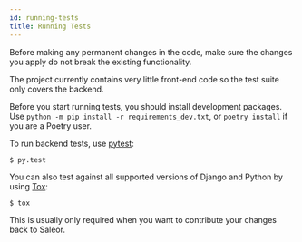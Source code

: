 ```yaml
---
id: running-tests
title: Running Tests
---
```


Before making any permanent changes in the code, make sure the changes you apply do not break the existing functionality.

The project currently contains very little front-end code so the test suite only covers the backend.

Before you start running tests, you should install development packages. 
Use `python -m pip install -r requirements_dev.txt`, or `poetry install` if you are a Poetry user.

To run backend tests, use [pytest](https://docs.pytest.org/en/latest/):

```shell-session
$ py.test
```

You can also test against all supported versions of Django and Python by using [Tox](https://tox.readthedocs.io/en/latest/):

```shell-session
$ tox
```

This is usually only required when you want to contribute your changes back to Saleor. 
